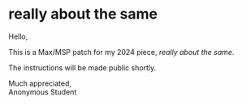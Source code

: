 # really about the same

Hello,

This is a Max/MSP patch for my 2024 piece, *really about the same*.

The instructions will be made public shortly.

Much appreciated,  
Anonymous Student